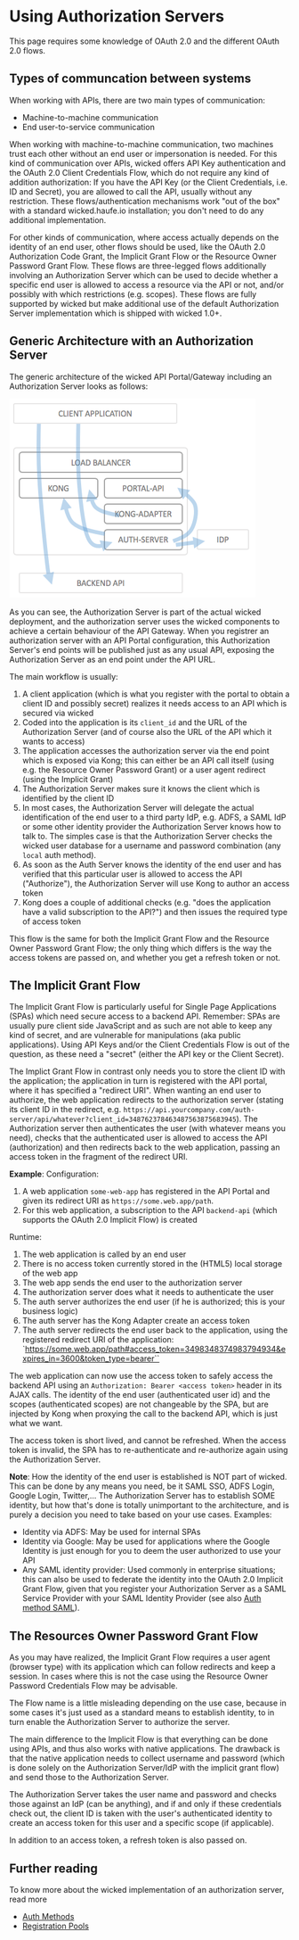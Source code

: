 # Using Authorization Servers

This page requires some knowledge of OAuth 2.0 and the different OAuth 2.0 flows.

## Types of communcation between systems

When working with APIs, there are two main types of communication:

* Machine-to-machine communication
* End user-to-service communication

When working with machine-to-machine communication, two machines trust each other without an end user or impersonation is needed. For this kind of communication over APIs, wicked offers API Key authentication and the OAuth 2.0 Client Credentials Flow, which do not require any kind of addition authorization: If you have the API Key (or the Client Credentials, i.e. ID and Secret), you are allowed to call the API, usually without any restriction. These flows/authentication mechanisms work "out of the box" with a standard wicked.haufe.io installation; you don't need to do any additional implementation.

For other kinds of communication, where access actually depends on the identity of an end user, other flows should be used, like the OAuth 2.0 Authorization Code Grant, the Implicit Grant Flow or the Resource Owner Password Grant Flow. These flows are three-legged flows additionally involving an Authorization Server which can be used to decide whether a specific end user is allowed to access a resource via the API or not, and/or possibly with which restrictions (e.g. scopes). These flows are fully supported by wicked but make additional use of the default Authorization Server implementation which is shipped with wicked 1.0+.

## Generic Architecture with an Authorization Server

The generic architecture of the wicked API Portal/Gateway including an Authorization Server looks as follows:

![Auth Server Architecture](images/auth-server-architecture.png)

As you can see, the Authorization Server is part of the actual wicked deployment, and the authorization server uses the wicked components to achieve a certain behaviour of the API Gateway. When you registrer an authorization server with an API Portal configuration, this Authorization Server's end points will be published just as any usual API, exposing the Authorization Server as an end point under the API URL.

The main workflow is usually:

1. A client application (which is what you register with the portal to obtain a client ID and possibly secret) realizes it needs access to an API which is secured via wicked
2. Coded into the application is its `client_id` and the URL of the Authorization Server (and of course also the URL of the API which it wants to access)
3. The application accesses the authorization server via the end point which is exposed via Kong; this can either be an API call itself (using e.g. the Resource Owner Password Grant) or a user agent redirect (using the Implicit Grant)
4. The Authorization Server makes sure it knows the client which is identified by the client ID
5. In most cases, the Authorization Server will delegate the actual identification of the end user to a third party IdP, e.g. ADFS, a SAML IdP or some other identity provider the Authorization Server knows how to talk to. The simples case is that the Authorization Server checks the wicked user database for a username and password combination (any `local` auth method).
6. As soon as the Auth Server knows the identity of the end user and has verified that this particular user is allowed to access the API ("Authorize"), the Authorization Server will use Kong to author an access token
7. Kong does a couple of additional checks (e.g. "does the application have a valid subscription to the API?") and then issues the required type of access token

This flow is the same for both the Implicit Grant Flow and the Resource Owner Password Grant Flow; the only thing which differs is the way the access tokens are passed on, and whether you get a refresh token or not.

## The Implicit Grant Flow

The Implicit Grant Flow is particularly useful for Single Page Applications (SPAs) which need secure access to a backend API. Remember: SPAs are usually pure client side JavaScript and as such are not able to keep any kind of secret, and are vulnerable for manipulations (aka public applications). Using API Keys and/or the Client Credentials Flow is out of the question, as these need a "secret" (either the API key or the Client Secret).

The Implict Grant Flow in contrast only needs you to store the client ID with the application; the application in turn is registered with the API portal, where it has specified a "redirect URI". When wanting an end user to authorize, the web application redirects to the authorization server (stating its client ID in the redirect, e.g. `https://api.yourcompany.com/auth-server/api/whatever?client_id=348762378463487563875683945`). The Authorization server then authenticates the user (with whatever means you need), checks that the authenticated user is allowed to access the API (authorization) and then redirects back to the web application, passing an access token in the fragment of the redirect URI.

**Example**: Configuration:

1. A web application `some-web-app` has registered in the API Portal and given its redirect URI as `https://some.web.app/path`.
2. For this web application, a subscription to the API `backend-api` (which supports the OAuth 2.0 Implicit Flow) is created
 
Runtime:

1. The web application is called by an end user
2. There is no access token currently stored in the (HTML5) local storage of the web app
3. The web app sends the end user to the authorization server
4. The authorization server does what it needs to authenticate the user
5. The auth server authorizes the end user (if he is authorized; this is your business logic)
6. The auth server has the Kong Adapter create an access token
7. The auth server redirects the end user back to the application, using the registered redirect URI of the application: `https://some.web.app/path#access_token=3498348374983794934&expires_in=3600&token_type=bearer``

The web application can now use the access token to safely access the backend API using an `Authorization: Bearer <access token>` header in its AJAX calls. The identity of the end user (authenticated user id) and the scopes (authenticated scopes) are not changeable by the SPA, but are injected by Kong when proxying the call to the backend API, which is just what we want.

The access token is short lived, and cannot be refreshed. When the access token is invalid, the SPA has to re-authenticate and re-authorize again using the Authorization Server.

**Note**: How the identity of the end user is established is NOT part of wicked. This can be done by any means you need, be it SAML SSO, ADFS Login, Google Login, Twitter,... The Authorization Server has to establish SOME identity, but how that's done is totally unimportant to the architecture, and is purely a decision you need to take based on your use cases. Examples:

* Identity via ADFS: May be used for internal SPAs
* Identity via Google: May be used for applications where the Google Identity is just enough for you to deem the user authorized to use your API
* Any SAML identity provider: Used commonly in enterprise situations; this can also be used to federate the identity into the OAuth 2.0 Implicit Grant Flow, given that you register your Authorization Server as a SAML Service Provider with your SAML Identity Provider (see also [Auth method SAML](auth-saml.md)).

## The Resources Owner Password Grant Flow

As you may have realized, the Implicit Grant Flow requires a user agent (browser type) with its application which can follow redirects and keep a session. In cases where this is not the case using the Resource Owner Password Credentials Flow may be advisable.

The Flow name is a little misleading depending on the use case, because in some cases it's just used as a standard means to establish identity, to in turn enable the Authorization Server to authorize the server.

The main difference to the Implicit Flow is that everything can be done using APIs, and thus also works with native applications. The drawback is that the native application needs to collect username and password (which is done solely on the Authorization Server/IdP with the implicit grant flow) and send those to the Authorization Server.

The Authorization Server takes the user name and password and checks those against an IdP (can be anything), and if and only if these credentials check out, the client ID is taken with the user's authenticated identity to create an access token for this user and a specific scope (if applicable).

In addition to an access token, a refresh token is also passed on.

## Further reading

To know more about the wicked implementation of an authorization server, read more

* [Auth Methods](auth-methods.md)
* [Registration Pools](registration-pools.md)
